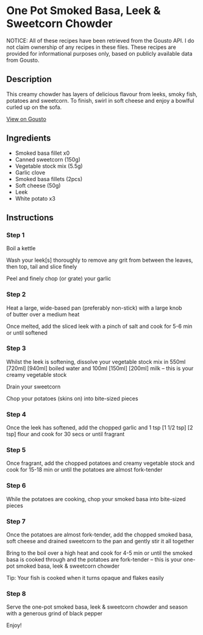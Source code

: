 # One Pot Smoked Basa, Leek & Sweetcorn Chowder

NOTICE: All of these recipes have been retrieved from the Gousto API. I do not claim ownership of any recipes in these files. These recipes are provided for informational purposes only, based on publicly available data from Gousto.

## Description

This creamy chowder has layers of delicious flavour from leeks, smoky fish, potatoes and sweetcorn. To finish, swirl in soft cheese and enjoy a bowlful curled up on the sofa.  

[View on Gousto](https://www.gousto.co.uk/recipes/cookbook/one-pot-smoked-fish-leek-sweetcorn-chowder)

## Ingredients

- Smoked basa fillet x0
- Canned sweetcorn (150g)
- Vegetable stock mix (5.5g)
- Garlic clove
- Smoked basa fillets (2pcs)
- Soft cheese (50g)
- Leek
- White potato x3

## Instructions


### Step 1

Boil a kettle

Wash your leek[s] thoroughly to remove any grit from between the leaves, then top, tail and slice finely

Peel and finely chop (or grate) your garlic


### Step 2

Heat a large, wide-based pan (preferably non-stick) with a large knob of butter over a medium heat

Once melted, add the sliced leek with a pinch of salt and cook for 5-6 min or until softened


### Step 3

Whilst the leek is softening, dissolve your vegetable stock mix in 550ml <span class="text-purple">[720ml]</span> <span class="text-danger">[940ml]</span> boiled water and 100ml <span class="text-purple">[150ml]</span> <span class="text-danger">[200ml] </span>milk – this is your creamy vegetable stock

Drain your sweetcorn

Chop your potatoes (skins on) into bite-sized pieces


### Step 4

Once the leek has softened, add the chopped garlic and 1 tsp <span class="text-purple">[1 1/2 tsp]</span> <span class="text-danger">[2 tsp]</span> flour and cook for 30 secs or until fragrant


### Step 5

Once fragrant, add the chopped potatoes and creamy vegetable stock and cook for 15-18 min or until the potatoes are almost fork-tender


### Step 6

While the potatoes are cooking, chop your smoked basa into bite-sized pieces


### Step 7

Once the potatoes are almost fork-tender, add the chopped smoked basa, soft cheese and drained sweetcorn to the pan and gently stir it all together

Bring to the boil over a high heat and cook for 4-5 min or until the smoked basa is cooked through and the potatoes are fork-tender – this is your one-pot smoked basa, leek & sweetcorn chowder

Tip: Your fish is cooked when it turns opaque and flakes easily

### Step 8

Serve the one-pot smoked basa, leek & sweetcorn chowder and season with a generous grind of black pepper

Enjoy!

